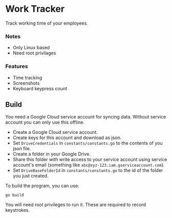 # Work Tracker
Track working time of your employees.

### Notes
* Only Linux based
* Need root privilages

### Features
* Time tracking
* Screenshots
* Keyboard keypress count

## Build
You need a Google Cloud service account for syncing data.
Without service account you can only use this offline.
- Create a Google Cloud service account.
- Create keys for this account and download as json.
- Set `DriveCredentials` in `constants/constants.go` to the contents of you json file.
- Create a folder in your Google Drive.
- Share this folder with write access to your service account using service account's email (something like `abc@xyz-123.iam.gserviceaccount.com`).
- Set `DriveBaseFolderId` in `constants/constants.go` to the id of the folder you just created.

To build the program, you can use:
```
go build
```
You will need root privileges to run it.
These are required to record keystrokes.
